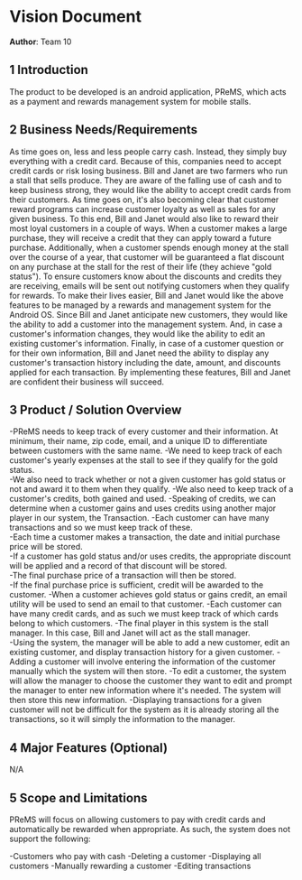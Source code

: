 # Vision Document

**Author**: Team 10

## 1 Introduction

The product to be developed is an android application, PReMS, which acts as a payment and rewards management system for mobile stalls.

## 2 Business Needs/Requirements

As time goes on, less and less people carry cash.  Instead, they simply buy everything with a credit card.  Because of this, companies need to accept credit cards or risk losing business.
Bill and Janet are two farmers who run a stall that sells produce.  They are aware of the falling use of cash and to keep business strong, they would like the ability to accept credit cards from their customers.
As time goes on, it's also becoming clear that customer reward programs can increase customer loyalty as well as sales for any given business.
To this end, Bill and Janet would also like to reward their most loyal customers in a couple of ways.  When a customer makes a large purchase, they will receive a credit that they can apply toward a future purchase.
Additionally, when a customer spends enough money at the stall over the course of a year, that customer will be guaranteed a flat discount on any purchase at the stall for the rest of their life (they achieve "gold status").
To ensure customers know about the discounts and credits they are receiving, emails will be sent out notifying customers when they qualify for rewards.
To make their lives easier, Bill and Janet would like the above features to be managed by a rewards and management system for the Android OS.
Since Bill and Janet anticipate new customers, they would like the ability to add a customer into the management system.  And, in case a customer's information changes, they would like the ability to edit an existing customer's information.
Finally, in case of a customer question or for their own information, Bill and Janet need the ability to display any customer's transaction history including the date, amount, and discounts applied for each transaction.
By implementing these features, Bill and Janet are confident their business will succeed.

## 3 Product / Solution Overview

-PReMS needs to keep track of every customer and their information.  At minimum, their name, zip code, email, and a unique ID to differentiate between customers with the same name.
-We need to keep track of each customer's yearly expenses at the stall to see if they qualify for the gold status.  
-We also need to track whether or not a given customer has gold status or not and award it to them when they qualify.
-We also need to keep track of a customer's credits, both gained and used.
-Speaking of credits, we can determine when a customer gains and uses credits using another major player in our system, the Transaction.
-Each customer can have many transactions and so we must keep track of these.  
-Each time a customer makes a transaction, the date and initial purchase price will be stored.  
-If a customer has gold status and/or uses credits, the appropriate discount will be applied and a record of that discount will be stored.  
-The final purchase price of a transaction will then be stored.  
-If the final purchase price is sufficient, credit will be awarded to the customer.
-When a customer achieves gold status or gains credit, an email utility will be used to send an email to that customer.
-Each customer can have many credit cards, and as such we must keep track of which cards belong to which customers.
-The final player in this system is the stall manager.   In this case, Bill and Janet will act as the stall manager.  
-Using the system, the manager will be able to add a new customer, edit an existing customer, and display transaction history for a given customer.
-Adding a customer will involve entering the information of the customer manually which the system will then store.
-To edit a customer, the system will allow the manager to choose the customer they want to edit and prompt the manager to enter new information where it's needed.  The system will then store this new information.
-Displaying transactions for a given customer will not be difficult for the system as it is already storing all the transactions, so it will simply the information to the manager.

## 4 Major Features (Optional)
N/A

## 5 Scope and Limitations

PReMS will focus on allowing customers to pay with credit cards and automatically be rewarded when appropriate.  As such, the system does not support the following:

-Customers who pay with cash
-Deleting a customer
-Displaying all customers
-Manually rewarding a customer
-Editing transactions